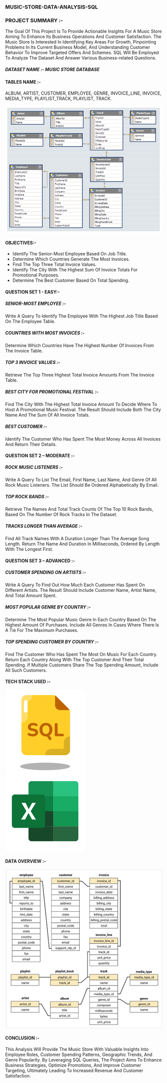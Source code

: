 ### MUSIC-STORE-DATA-ANALYSIS-SQL

### PROJECT SUMMARY :-
The Goal Of This Project Is To Provide Actionable Insights For A Music Store Aiming To Enhance Its Business Operations And Customer Satisfaction. The Music Store Is Interested In Identifying Key Areas For Growth, Pinpointing Problems In Its Current Business Model, And Understanding Customer Behavior To Improve Targeted Offers And Schemes. SQL Will Be Employed To Analyze The Dataset And Answer Various Business-related Questions.

##### DATASET NAME :- MUSIC STORE DATABASE

#### TABLES NAME :- 
ALBUM, ARTIST, CUSTOMER, EMPLOYEE, GENRE, INVOICE_LINE, INVOICE, MEDIA_TYPE, PLAYLIST_TRACK, PLAYLIST, TRACK.

![](TEMPLATES/MusicDatabaseSchema.png)


#### OBJECTIVES:-

- Identify The Senior-Most Employee Based On Job Title.
- Determine Which Countries Generate The Most Invoices.
- Find The Top Three Total Invoice Values.
- Identify The City With The Highest Sum Of Invoice Totals For Promotional Purposes.
- Determine The Best Customer Based On Total Spending.



#### QUESTION SET 1 - EASY:-



##### SENIOR-MOST EMPLOYEE :-
Write A Query To Identify The Employee With The Highest Job Title Based On The Employee Table.

##### COUNTRIES WITH MOST INVOICES :-
Determine Which Countries Have The Highest Number Of Invoices From The Invoice Table.

##### TOP 3 INVOICE VALUES :-
Retrieve The Top Three Highest Total Invoice Amounts From The Invoice Table.

##### BEST CITY FOR PROMOTIONAL FESTIVAL :-
Find The City With The Highest Total Invoice Amount To Decide Where To Host A Promotional Music Festival. The Result Should Include Both The City Name And The Sum Of All Invoice Totals.

##### BEST CUSTOMER :-
Identify The Customer Who Has Spent The Most Money Across All Invoices And Return Their Details.



#### QUESTION SET 2 – MODERATE :-



##### ROCK MUSIC LISTENERS :-
Write A Query To List The Email, First Name, Last Name, And Genre Of All Rock Music Listeners. The List Should Be Ordered Alphabetically By Email.

##### TOP ROCK BANDS :-
Retrieve The Names And Total Track Counts Of The Top 10 Rock Bands, Based On The Number Of Rock Tracks In The Dataset.

##### TRACKS LONGER THAN AVERAGE :-
Find All Track Names With A Duration Longer Than The Average Song Length. Return The Name And Duration In Milliseconds, Ordered By Length With The Longest First.



#### QUESTION SET 3 – ADVANCED :-



##### CUSTOMER SPENDING ON ARTISTS :-
Write A Query To Find Out How Much Each Customer Has Spent On Different Artists. The Result Should Include Customer Name, Artist Name, And Total Amount Spent.

##### MOST POPULAR GENRE BY COUNTRY :-
Determine The Most Popular Music Genre In Each Country Based On The Highest Amount Of Purchases. Include All Genres In Cases Where There Is A Tie For The Maximum Purchases.

##### TOP SPENDING CUSTOMER BY COUNTRY :-
Find The Customer Who Has Spent The Most On Music For Each Country. Return Each Country Along With The Top Customer And Their Total Spending. If Multiple Customers Share The Top Spending Amount, Include All Such Customers.

#### TECH STACK USED :-

![](TEMPLATES/SQL.png)                       ![](TEMPLATES/EXCEL.png)


#### DATA OVERVIEW :-

![](TEMPLATES/schema_diagram.png) 


#### CONCLUSION :-

This Analysis Will Provide The Music Store With Valuable Insights Into Employee Roles, Customer Spending Patterns, Geographic Trends, And Genre Popularity. By Leveraging SQL Queries, The Project Aims To Enhance Business Strategies, Optimize Promotions, And Improve Customer Targeting, Ultimately Leading To Increased Revenue And Customer Satisfaction.







